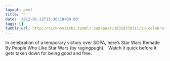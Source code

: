```yaml
---
layout: post
title: ''
date: '2012-01-22T15:36:18+00:00'
tags: []
tumblr_url: http://nicknovitski.tumblr.com/post/16318378311/in-celebration-of-a-temporary-victory-over-sopa
---
```

In celebration of a temporary victory over SOPA, here’s Star Wars Remade By People Who Like Star Wars (by ragingpugh).  
Watch it quick before it gets taken down for being good and free.
